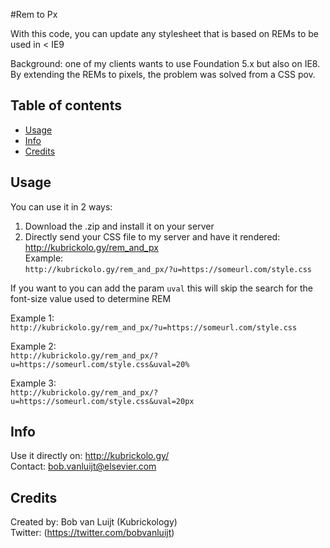 #Rem to Px

With this code, you can update any stylesheet that is based on REMs to be used in < IE9

Background: one of my clients wants to use Foundation 5.x but also on IE8. By extending the REMs to pixels, the problem was solved from a CSS pov.

## Table of contents
- [Usage](#Usage)
- [Info](#Info)
- [Credits](#Credits)

## Usage
You can use it in 2 ways:<br>
1) Download the .zip and install it on your server<br>
2) Directly send your CSS file to my server and have it rendered: http://kubrickolo.gy/rem_and_px<br>
Example:<br>
```http://kubrickolo.gy/rem_and_px/?u=https://someurl.com/style.css```

If you want to you can add the param ```uval``` this will skip the search for the font-size value used to determine REM

Example 1:<br>
```http://kubrickolo.gy/rem_and_px/?u=https://someurl.com/style.css```

Example 2:<br>
```http://kubrickolo.gy/rem_and_px/?u=https://someurl.com/style.css&uval=20%```

Example 3:<br>
```http://kubrickolo.gy/rem_and_px/?u=https://someurl.com/style.css&uval=20px```

## Info
Use it directly on: http://kubrickolo.gy/<br>
Contact: bob.vanluijt@elsevier.com

## Credits
Created by: Bob van Luijt (Kubrickology)<br>
Twitter: (https://twitter.com/bobvanluijt)
